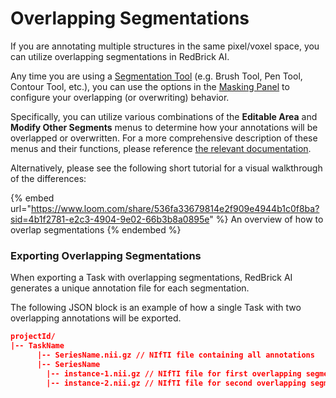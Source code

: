 # Overlapping Segmentations

If you are annotating multiple structures in the same pixel/voxel space, you can utilize overlapping segmentations in RedBrick AI.

Any time you are using a [Segmentation Tool](segmentation-and-other-tools.md) (e.g. Brush Tool, Pen Tool, Contour Tool, etc.), you can use the options in the [Masking Panel](../windowing-thresholding-and-smoothing.md#masking) to configure your overlapping (or overwriting) behavior.

Specifically, you can utilize various combinations of the **Editable Area** and **Modify Other Segments** menus to determine how your annotations will be overlapped or overwritten. For a more comprehensive description of these menus and their functions, please reference [the relevant documentation](../windowing-thresholding-and-smoothing.md#editable-area).

Alternatively, please see the following short tutorial for a visual walkthrough of the differences:&#x20;

{% embed url="https://www.loom.com/share/536fa33679814e2f909e4944b1c0f8ba?sid=4b1f2781-e2c3-4904-9e02-66b3b8a0895e" %}
An overview of how to overlap segmentations
{% endembed %}

### Exporting Overlapping Segmentations

When exporting a Task with overlapping segmentations, RedBrick AI generates a unique annotation file for each segmentation.&#x20;

The following JSON block is an example of how a single Task with two overlapping annotations will be exported.

```json
projectId/
|-- TaskName
      |-- SeriesName.nii.gz // NIfTI file containing all annotations
      |-- SeriesName 
        |-- instance-1.nii.gz // NIfTI file for first overlapping segmentation
        |-- instance-2.nii.gz // NIfTI file for second overlapping segmentation
```
